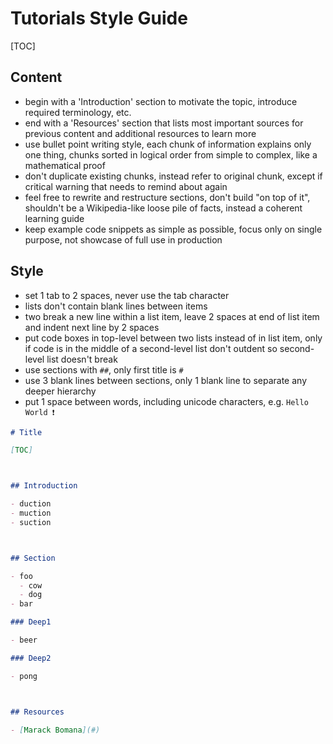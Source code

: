 # Tutorials Style Guide

[TOC]

<!-- ToDo: Enforce Style Guide on existing documents -->

## Content

- begin with a 'Introduction' section to motivate the topic, introduce required terminology, etc.
- end with a 'Resources' section that lists most important sources for previous content and additional resources to learn more
- use bullet point writing style, each chunk of information explains only one thing, chunks sorted in logical order from simple to complex, like a mathematical proof
- don't duplicate existing chunks, instead refer to original chunk, except if critical warning that needs to remind about again
- feel free to rewrite and restructure sections, don't build "on top of it", shouldn't be a Wikipedia-like loose pile of facts, instead a coherent learning guide
- keep example code snippets as simple as possible, focus only on single purpose, not showcase of full use in production



## Style

- set 1 tab to 2 spaces, never use the tab character
- lists don't contain blank lines between items
- two break a new line within a list item, leave 2 spaces at end of list item and indent next line by 2 spaces
- put code boxes in top-level between two lists instead of in list item, only if code is in the middle of a second-level list don't outdent so second-level list doesn't break
- use sections with `##`, only first title is `#`
- use 3 blank lines between sections, only 1 blank line to separate any deeper hierarchy
- put 1 space between words, including unicode characters, e.g. `Hello World ❗️`



```markdown
# Title

[TOC]



## Introduction

- duction
- muction
- suction



## Section

- foo
  - cow
  - dog
- bar

### Deep1

- beer

### Deep2

- pong



## Resources

- [Marack Bomana](#)
```